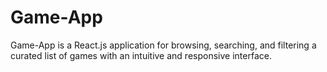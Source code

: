 # Game-App
Game-App is a React.js application for browsing, searching, and filtering a curated list of games with an intuitive and responsive interface.
